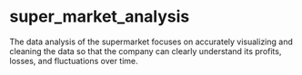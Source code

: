 # super_market_analysis
The data analysis of the supermarket focuses on accurately visualizing and cleaning the data so that the company can clearly understand its profits, losses, and fluctuations over time.

